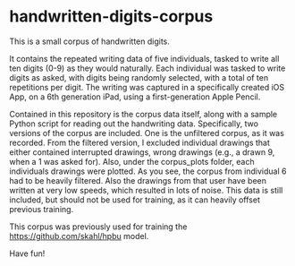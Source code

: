 # handwritten-digits-corpus
This is a small corpus of handwritten digits.

It contains the repeated writing data of five individuals, tasked to write all ten digits (0-9) as they would naturally.
Each individual was tasked to write digits as asked, with digits being randomly selected, with a total of ten repetitions per digit.
The writing was captured in a specifically created iOS App, on a 6th generation iPad, using a first-generation Apple Pencil.

Contained in this repository is the corpus data itself, along with a sample Python script for reading out the handwriting data.
Specifically, two versions of the corpus are included. One is the unfiltered corpus, as it was recorded. From the filtered version, I excluded individual drawings that either contained interrupted drawings, wrong drawings (e.g., a drawn 9, when a 1 was asked for).
Also, under the corpus_plots folder, each individuals drawings were plotted.
As you see, the corpus from individual 6 had to be heavily filtered. Also the drawings from that user have been written at very low speeds, which resulted in lots of noise. This data is still included, but should not be used for training, as it can heavily offset previous training.


This corpus was previously used for training the https://github.com/skahl/hpbu model.

Have fun!